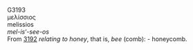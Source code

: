 <body>
  <p>G3193<br>  μελίσσιος  <br> melissios  <br><i>mel-is‘-see-os </i><br>From <a href="g3192.htm">3192</a>  <i>relating</i> <i>to</i> <i>honey</i>, that is, <i>bee</i> (comb): - honeycomb.<br></p>
 </body>